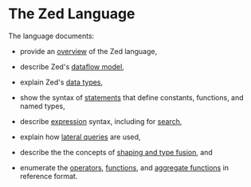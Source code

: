 # The Zed Language

The language documents:
* provide an [overview](overview.md) of the Zed language,
* describe Zed's [dataflow model](dataflow-model.md),
* explain Zed's [data types](data-types.md),
* show the syntax of [statements](statements.md) that define constants, functions, and named types,

* describe [expression](expressions.md) syntax, including for [search](search-expressions.md),
* explain how [lateral queries](lateral-subqueries.md) are used,
* describe the the concepts of [shaping and type fusion](shaping.md), and
* enumerate the [operators](operators/README.md), [functions](functions/README.md),
and [aggregate functions](aggregates/README.md) in reference format.
